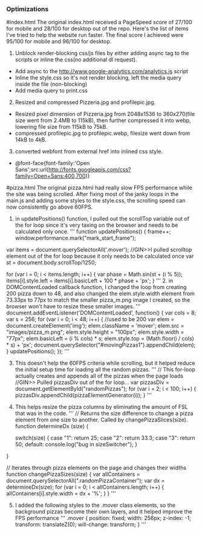 ### Optimizations

#index.html
The original index.html received a PageSpeed score of 27/100 for mobile and 28/100 for desktop out of the repo. Here's the list of items I've tried to help the website run faster. The final score I achieved were 95/100 for mobile and 96/100 for desktop.

1. Unblock render-blocking css/js files by either adding async tag to the scripts or inline the css(no additional dl request).
* Add async to the http://www.google-analytics.com/analytics.js script
* Inline the style.css so it's not render blocking, left the media query inside the file (non-blocking)
* Add media query to print.css


2. Resized and compressed Pizzeria.jpg and profilepic.jpg.
* Resized pixel dimension of Pizzeria.jpg from 2048x1536 to 360x270(file size went from 2.4MB to 115kB), then further compressed it into webp, lowering file size from 115kB to 75kB.
* compressed profilepic.jpg to profilepic.webp, filesize went down from 14kB to 4kB.

3. converted webfont from external href into inlined css style.
* @font-face{font-family:'Open Sans';src:url(http://fonts.googleapis.com/css?family=Open+Sans:400,700)}


#pizza.html
The original pizza.html had really slow FPS performance while the site was being scrolled. After fixing most of the janky loops in the main.js and adding some styles to the style.css, the scrolling speed can now consistently go above 60FPS.

1. in updatePositions() function, I pulled out the scrollTop variable out of the for loop since it's very taxing on the browser and needs to be calculated only once.
'''
function updatePositions() {
  frame++;
  window.performance.mark("mark_start_frame");

  var items = document.querySelectorAll('.mover');
  //GIN>>I pulled scrolltop element out of the for loop because it only needs to be calculated once
  var st = document.body.scrollTop/1250;

  for (var i = 0; i < items.length; i++) {
    var phase = Math.sin(st + (i % 5));
    items[i].style.left = items[i].basicLeft + 100 * phase + 'px';
  }
'''
2. in DOMContentLoaded callback function, I changed the loop from creating 200 pizza down to 48, and also changed the elem.style.width element from 73.33px to 77px to match the smaller pizza_m.png image I created, so the browser won't have to resize these smaller images.
'''
document.addEventListener('DOMContentLoaded', function() {
  var cols = 8;
  var s = 256;
  for (var i = 0; i < 48; i++) {    //used to be 200
    var elem = document.createElement('img');
    elem.className = 'mover';
    elem.src = "images/pizza_m.png";
    elem.style.height = "100px";
    elem.style.width = "77px";
    elem.basicLeft = (i % cols) * s;
    elem.style.top = (Math.floor(i / cols) * s) + 'px';
    document.querySelector("#movingPizzas1").appendChild(elem);
  }
  updatePositions();
});
'''

3. This doesn't help the 60FPS criteria while scrolling, but it helped reduce the initial setup time for loading all the random pizzas.
'''
// This for-loop actually creates and appends all of the pizzas when the page loads
//GIN>> Pulled pizzasDiv out of the for loop...
var pizzasDiv = document.getElementById("randomPizzas");
for (var i = 2; i < 100; i++) {
  pizzasDiv.appendChild(pizzaElementGenerator(i));
}
'''

4. This helps resize the pizza columns by eliminating the amount of FSL that was in the code.
'''
// Returns the size difference to change a pizza element from one size to another. Called by changePizzaSlices(size).
function determineDx (size) {

    switch(size) {
      case "1":
        return 25;
      case "2":
        return 33.3;
      case "3":
        return 50;
      default:
        console.log("bug in sizeSwitcher");
    }

}

// Iterates through pizza elements on the page and changes their widths
function changePizzaSizes(size) {
  var allContainers = document.querySelectorAll(".randomPizzaContainer");
  var dx = determineDx(size);
  for (var i = 0; i < allContainers.length; i++) {
    allContainers[i].style.width = dx + '%';
  }
}
'''

5. I added the following styles to the .mover class elements, so the background pizzas become their own layers, and it helped improve the FPS performance
'''
.mover {
  position: fixed;
  width: 256px;
  z-index: -1;
  transform: translateZ(0);
  will-change: transform;
}
'''
